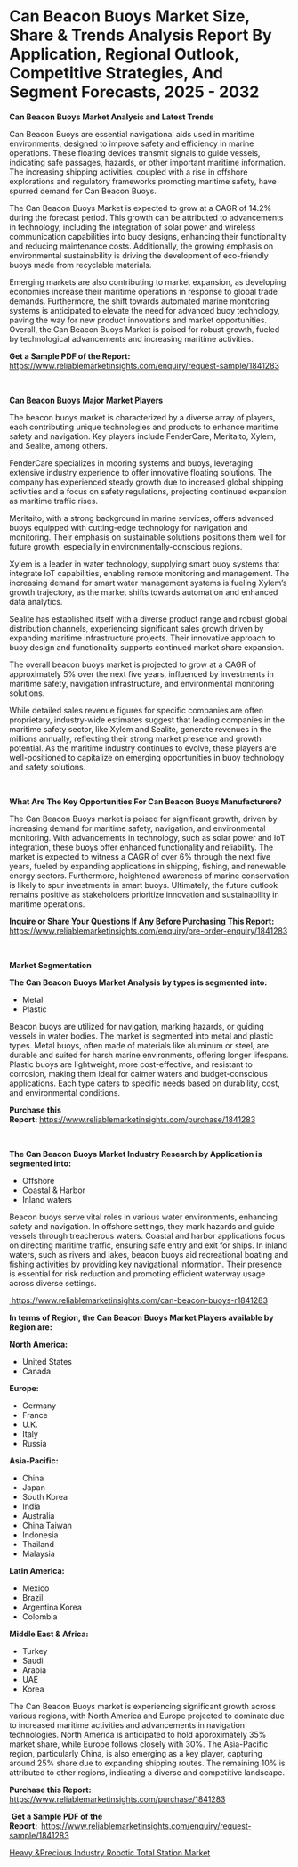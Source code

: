 <p><h1>Can Beacon Buoys Market Size, Share & Trends Analysis Report By Application, Regional Outlook, Competitive Strategies, And Segment Forecasts, 2025 - 2032</h1></p><p><strong>Can Beacon Buoys Market Analysis and Latest Trends</strong></p>
<p><p>Can Beacon Buoys are essential navigational aids used in maritime environments, designed to improve safety and efficiency in marine operations. These floating devices transmit signals to guide vessels, indicating safe passages, hazards, or other important maritime information. The increasing shipping activities, coupled with a rise in offshore explorations and regulatory frameworks promoting maritime safety, have spurred demand for Can Beacon Buoys.</p><p>The Can Beacon Buoys Market is expected to grow at a CAGR of 14.2% during the forecast period. This growth can be attributed to advancements in technology, including the integration of solar power and wireless communication capabilities into buoy designs, enhancing their functionality and reducing maintenance costs. Additionally, the growing emphasis on environmental sustainability is driving the development of eco-friendly buoys made from recyclable materials.</p><p>Emerging markets are also contributing to market expansion, as developing economies increase their maritime operations in response to global trade demands. Furthermore, the shift towards automated marine monitoring systems is anticipated to elevate the need for advanced buoy technology, paving the way for new product innovations and market opportunities. Overall, the Can Beacon Buoys Market is poised for robust growth, fueled by technological advancements and increasing maritime activities.</p></p>
<p><strong>Get a Sample PDF of the Report:&nbsp;</strong> <a href="https://www.reliablemarketinsights.com/enquiry/request-sample/1841283?utm_campaign=3064&utm_medium=2&utm_source=Github&utm_content=ia&utm_term=12042025&utm_id=can-beacon-buoys">https://www.reliablemarketinsights.com/enquiry/request-sample/1841283</a></p>
<p>&nbsp;</p>
<p><strong>Can Beacon Buoys Major Market Players</strong></p>
<p><p>The beacon buoys market is characterized by a diverse array of players, each contributing unique technologies and products to enhance maritime safety and navigation. Key players include FenderCare, Meritaito, Xylem, and Sealite, among others.</p><p>FenderCare specializes in mooring systems and buoys, leveraging extensive industry experience to offer innovative floating solutions. The company has experienced steady growth due to increased global shipping activities and a focus on safety regulations, projecting continued expansion as maritime traffic rises.</p><p>Meritaito, with a strong background in marine services, offers advanced buoys equipped with cutting-edge technology for navigation and monitoring. Their emphasis on sustainable solutions positions them well for future growth, especially in environmentally-conscious regions.</p><p>Xylem is a leader in water technology, supplying smart buoy systems that integrate IoT capabilities, enabling remote monitoring and management. The increasing demand for smart water management systems is fueling Xylem’s growth trajectory, as the market shifts towards automation and enhanced data analytics.</p><p>Sealite has established itself with a diverse product range and robust global distribution channels, experiencing significant sales growth driven by expanding maritime infrastructure projects. Their innovative approach to buoy design and functionality supports continued market share expansion.</p><p>The overall beacon buoys market is projected to grow at a CAGR of approximately 5% over the next five years, influenced by investments in maritime safety, navigation infrastructure, and environmental monitoring solutions.</p><p>While detailed sales revenue figures for specific companies are often proprietary, industry-wide estimates suggest that leading companies in the maritime safety sector, like Xylem and Sealite, generate revenues in the millions annually, reflecting their strong market presence and growth potential. As the maritime industry continues to evolve, these players are well-positioned to capitalize on emerging opportunities in buoy technology and safety solutions.</p></p>
<p>&nbsp;</p>
<p><strong>What Are The Key Opportunities For Can Beacon Buoys Manufacturers?</strong></p>
<p><p>The Can Beacon Buoys market is poised for significant growth, driven by increasing demand for maritime safety, navigation, and environmental monitoring. With advancements in technology, such as solar power and IoT integration, these buoys offer enhanced functionality and reliability. The market is expected to witness a CAGR of over 6% through the next five years, fueled by expanding applications in shipping, fishing, and renewable energy sectors. Furthermore, heightened awareness of marine conservation is likely to spur investments in smart buoys. Ultimately, the future outlook remains positive as stakeholders prioritize innovation and sustainability in maritime operations.</p></p>
<p><strong>Inquire or Share Your Questions If Any Before Purchasing This Report:</strong> <a href="https://www.reliablemarketinsights.com/enquiry/pre-order-enquiry/1841283?utm_campaign=3064&utm_medium=2&utm_source=Github&utm_content=ia&utm_term=12042025&utm_id=can-beacon-buoys">https://www.reliablemarketinsights.com/enquiry/pre-order-enquiry/1841283</a></p>
<p>&nbsp;</p>
<p><strong>Market Segmentation</strong></p>
<p><strong>The Can Beacon Buoys Market Analysis by types is segmented into:</strong></p>
<p><ul><li>Metal</li><li>Plastic</li></ul></p>
<p><p>Beacon buoys are utilized for navigation, marking hazards, or guiding vessels in water bodies. The market is segmented into metal and plastic types. Metal buoys, often made of materials like aluminum or steel, are durable and suited for harsh marine environments, offering longer lifespans. Plastic buoys are lightweight, more cost-effective, and resistant to corrosion, making them ideal for calmer waters and budget-conscious applications. Each type caters to specific needs based on durability, cost, and environmental conditions.</p></p>
<p><strong>Purchase this Report:&nbsp;</strong><a href="https://www.reliablemarketinsights.com/purchase/1841283?utm_campaign=3064&utm_medium=2&utm_source=Github&utm_content=ia&utm_term=12042025&utm_id=can-beacon-buoys">https://www.reliablemarketinsights.com/purchase/1841283</a></p>
<p>&nbsp;</p>
<p><strong>The Can Beacon Buoys Market Industry Research by Application is segmented into:</strong></p>
<p><ul><li>Offshore</li><li>Coastal & Harbor</li><li>Inland waters</li></ul></p>
<p><p>Beacon buoys serve vital roles in various water environments, enhancing safety and navigation. In offshore settings, they mark hazards and guide vessels through treacherous waters. Coastal and harbor applications focus on directing maritime traffic, ensuring safe entry and exit for ships. In inland waters, such as rivers and lakes, beacon buoys aid recreational boating and fishing activities by providing key navigational information. Their presence is essential for risk reduction and promoting efficient waterway usage across diverse settings.</p></p>
<p><a href="https://www.reliablemarketinsights.com/can-beacon-buoys-r1841283?utm_campaign=3064&utm_medium=2&utm_source=Github&utm_content=ia&utm_term=12042025&utm_id=can-beacon-buoys">&nbsp;https://www.reliablemarketinsights.com/can-beacon-buoys-r1841283</a></p>
<p><strong>In terms of Region, the Can Beacon Buoys Market Players available by Region are:</strong></p>
<p>
    <p> <strong> North America: </strong>
        <ul>
            <li>United States</li>
            <li>Canada</li>
        </ul>
        </p> 
    <p> <strong> Europe: </strong>
        <ul>
            <li>Germany</li>
            <li>France</li>
            <li>U.K.</li>
            <li>Italy</li>
            <li>Russia</li>
        </ul>
        </p> 
    <p> <strong> Asia-Pacific: </strong>
        <ul>
            <li>China</li>
            <li>Japan</li>
            <li>South Korea</li>
            <li>India</li>
            <li>Australia</li>
            <li>China Taiwan</li>
            <li>Indonesia</li>
            <li>Thailand</li>
            <li>Malaysia</li>
        </ul>
        </p> 
    <p> <strong> Latin America: </strong>
        <ul>
            <li>Mexico</li>
            <li>Brazil</li>
            <li>Argentina Korea</li>
            <li>Colombia</li>
        </ul>
        </p> 
    <p> <strong> Middle East & Africa: </strong>
        <ul>
            <li>Turkey</li>
            <li>Saudi</li>
            <li>Arabia</li>
            <li>UAE</li>
            <li>Korea</li>
        </ul>
    </p>
    </p>
<p><p>The Can Beacon Buoys market is experiencing significant growth across various regions, with North America and Europe projected to dominate due to increased maritime activities and advancements in navigation technologies. North America is anticipated to hold approximately 35% market share, while Europe follows closely with 30%. The Asia-Pacific region, particularly China, is also emerging as a key player, capturing around 25% share due to expanding shipping routes. The remaining 10% is attributed to other regions, indicating a diverse and competitive landscape.</p></p>
<p><strong>Purchase this Report: </strong><a href="https://www.reliablemarketinsights.com/purchase/1841283?utm_campaign=3064&utm_medium=2&utm_source=Github&utm_content=ia&utm_term=12042025&utm_id=can-beacon-buoys">https://www.reliablemarketinsights.com/purchase/1841283</a></p>
<p>&nbsp;<strong>Get a Sample PDF of the Report:&nbsp;&nbsp;</strong><a href="https://www.reliablemarketinsights.com/enquiry/request-sample/1841283?utm_campaign=3064&utm_medium=2&utm_source=Github&utm_content=ia&utm_term=12042025&utm_id=can-beacon-buoys">https://www.reliablemarketinsights.com/enquiry/request-sample/1841283</a></p>
<p><strong></strong></p>
<p><p><a href="https://github.com/wantadhagino/Market-Research-Report-List-1/blob/main/heavy-precious-industry-robotic-total-station-market.md?utm_campaign=3064&utm_medium=2&utm_source=Github&utm_content=ia&utm_term=12042025&utm_id=can-beacon-buoys">Heavy &Precious Industry Robotic Total Station Market</a></p></p>